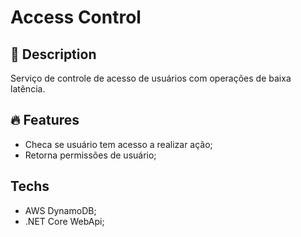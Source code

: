 # Access Control

## 📔 Description
Serviço de controle de acesso de usuários com operações de baixa latência.

## 🔥 Features
- Checa se usuário tem acesso a realizar ação;
- Retorna permissões de usuário;

## Techs
- AWS DynamoDB;
- .NET Core WebApi;